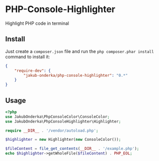 PHP-Console-Highlighter
=======================

Highlight PHP code in terminal

Install
-------

Just create a `composer.json` file and run the `php composer.phar install` command to install it:

```json
{
    "require-dev": {
        "jakub-onderka/php-console-highlighter": "0.*"
    }
}
```

Usage
-------
```php
<?php
use JakubOnderka\PhpConsoleColor\ConsoleColor;
use JakubOnderka\PhpConsoleHighlighter\Highlighter;

require __DIR__ . '/vendor/autoload.php';

$highlighter = new Highlighter(new ConsoleColor());

$fileContent = file_get_contents(__DIR__ . '/example.php');
echo $highlighter->getWholeFile($fileContent) . PHP_EOL;
```
